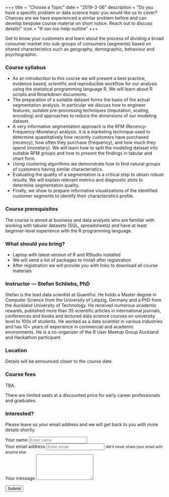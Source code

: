 +++
title = "Choose a Topic"
date = "2019-3-06"
description = "Do you have a specific problem or data science topic you would like us to cover? Chances are we have experienced a similar problem before and can develop bespoke course material on short notice.  Reach out to discuss details!"
icon = "tf-ion-ios-help-outline"
+++

Get to know your customers and learn about the process of dividing a broad consumer market into sub-groups of consumers (segments) based on shared characteristics such as geography, demographic, behaviour and psychographic.


### Course syllabus

- As an introduction to this course we will present a best practice, evidence based, scientific and 
  reproducible workflow for our analysis using the statistical programming language R. 
  We will learn about R scripts and Rmarkdown documents.
- The preparation of a suitable dataset forms the basis of the actual segmentation analysis. 
  In particular we discuss how to engineer features, suitable pre-processing techniques 
  (imputation, scaling, encoding) and approaches to reduce the dimensions of our modeling dataset.
- A very informative segmentation approach is the RFM (Recency-Frequency-Monetary) analysis. 
  It is a marketing technique used to determine quantitatively how recently customers have purchased (recency), 
  how often they purchase (frequency), and how much they spend (monetary). 
  We will learn how to split the modeling dataset into suitable RFM groups and 
  how to present the findings in tabular and chart form.
- Using clustering algorithms we demonstrate how to find natural groups of customers 
  having similar characteristics.
- Evaluating the quality of a segmentation is a critical step to obtain robust results. 
  We will explain relevant metrics and diagnostic plots to determine segmentation quality.
- Finally, we show to prepare informative visualizations of the identified customer segments 
  to identify their characteristics profile.


### Course prerequisites

The course is aimed at business and data analysts who are familiar with working with tabular datasets (SQL, spreadsheets) and have at least beginner-level experience with the R programming language.


### What should you bring?

- Laptop with latest version of R and RStudio installed
- We will send a list of packages to install after registration
- After registration we will provide you with links to download all course materials


### Instructor — Stefan Schliebs, PhD

Stefan is the lead data scientist at Quantiful.
He holds a Master degree in Computer Science from the University of Leipzig, Germany and a PhD from the Auckland University of Technology. He received numerous academic rewards, published more than 35 scientific articles in international journals, conferences and books and lectured data science courses on university level to 100s of students. He worked as a data scientist in various industries and has 10+ years of experience in commercial and academic environments. He is a co-organizer of the R User Meetup Group Auckland and Hackathon participant. 


### Location

Details will be announced closer to the course date.


### Course fees

TBA. 

There are limited seats at a discounted price for early career professionals and graduates.


### Interested?

Please leave us your email address and we will get back to you with more details shortly.


<div class="row section featured topspace">
  <div class="col-sm-8">
  
<form name="segmentation-contact" method="POST" netlify>
  <div class="form-group">
    <label>Your name</label>
    <input type="input" class="form-control" name="name" placeholder="Enter name">
  </div>

  <div class="form-group">
    <label>Your email address</label>
    <input type="input" class="form-control" name="email" aria-describedby="emailHelp" placeholder="Enter email">
    <small id="emailHelp" class="form-text text-muted">
      We'll never share your email with anyone else
    </small>
  </div>
  
  <div class="form-group">
    <label>Your message</label>
    <textarea class="form-control" rows="5" name="message"></textarea>
  </div>
  
  <input type="hidden" name="course" value="Customer Segmentation">

  <button type="submit" class="btn btn-primary">Submit</button>
  <p>&nbsp;</p>
</form>
  
  </div>
</div>